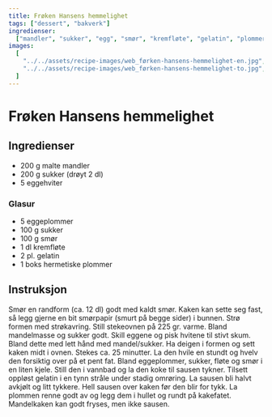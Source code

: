 ```yaml
---
title: Frøken Hansens hemmelighet
tags: ["dessert", "bakverk"]
ingredienser:
  ["mandler", "sukker", "egg", "smør", "kremfløte", "gelatin", "plommer"]
images:
  [
    "../../assets/recipe-images/web_førken-hansens-hemmelighet-en.jpg",
    "../../assets/recipe-images/web_førken-hansens-hemmelighet-to.jpg",
  ]
---
```


# Frøken Hansens hemmelighet

## Ingredienser

- 200 g malte mandler
- 200 g sukker (drøyt 2 dl)
- 5 eggehviter

### Glasur

- 5 eggeplommer
- 100 g sukker
- 100 g smør
- 1 dl kremfløte
- 2 pl. gelatin
- 1 boks hermetiske plommer

## Instruksjon

Smør en randform (ca. 12 dl) godt med kaldt smør. Kaken kan sette seg fast, så legg gjerne en bit smørpapir (smurt på begge sider) i bunnen. Strø formen med strøkavring. Still stekeovnen på 225 gr. varme. Bland mandelmasse og sukker godt. Skill eggene og pisk hvitene til stivt skum. Bland dette med lett hånd med mandel/sukker. Ha deigen i formen og sett kaken midt i ovnen. Stekes ca. 25 minutter. La den hvile en stundt og hvelv den forsiktig over på et pent fat. Bland eggeplommer, sukker, fløte og smør i en liten kjele. Still den i vannbad og la den koke til sausen tykner. Tilsett oppløst gelatin i en tynn stråle under stadig omrøring. La sausen bli halvt avkjølt og litt tykkere. Hell sausen over kaken før den blir for tykk. La plommen renne godt av og legg dem i hullet og rundt på kakefatet. Mandelkaken kan godt fryses, men ikke sausen.
